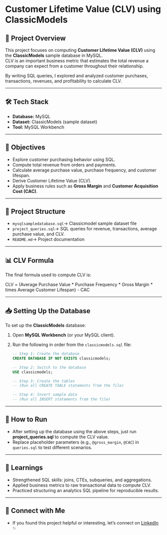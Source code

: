 # Customer Lifetime Value (CLV) using ClassicModels  

## 📌 Project Overview  
This project focuses on computing **Customer Lifetime Value (CLV)** using the **ClassicModels** sample database in MySQL.  
CLV is an important business metric that estimates the total revenue a company can expect from a customer throughout their relationship.  

By writing SQL queries, I explored and analyzed customer purchases, transactions, revenues, and profitability to calculate CLV.  

---

## 🛠️ Tech Stack  
- **Database:** MySQL  
- **Dataset:** ClassicModels (sample dataset)  
- **Tool:** MySQL Workbench  

---

## 🎯 Objectives  
- Explore customer purchasing behavior using SQL.  
- Compute total revenue from orders and payments.  
- Calculate average purchase value, purchase frequency, and customer lifespan.  
- Derive Customer Lifetime Value (CLV).  
- Apply business rules such as **Gross Margin** and **Customer Acquisition Cost (CAC)**.  

---

## 📂 Project Structure  
- `mysqlsampledatabase.sql`→ Classicmodel sample dataset file
- `project_queries.sql`→ SQL queries for revenue, transactions, average purchase value, and CLV.
- `README.md`→ Project documentation  

---

## 📊 CLV Formula  
The final formula used to compute CLV is:  


CLV = (Average Purchase Value * Purchase Frequency * Gross Margin * times Average Customer Lifespan) - CAC


---

## 📥 Setting Up the Database  
To set up the **ClassicModels** database:  

1. Open **MySQL Workbench** (or your MySQL client).  
2. Run the following in order from the `classicmodels.sql` file:  

   ```sql
   -- Step 1: Create the database
   CREATE DATABASE IF NOT EXISTS classicmodels;

   -- Step 2: Switch to the database
   USE classicmodels;

   -- Step 3: Create the tables
   -- (Run all CREATE TABLE statements from the file)

   -- Step 4: Insert sample data
   -- (Run all INSERT statements from the file)
   
  ---

  ## 🚀 How to Run  
- After setting up the database using the above steps, just run **project_queries.sql** to compute the CLV value.  
- Replace placeholder parameters (e.g., `@gross_margin`, `@CAC`) in `queries.sql` to test different scenarios.  

---

## 📖 Learnings  
- Strengthened SQL skills: joins, CTEs, subqueries, and aggregations.  
- Applied business metrics to raw transactional data to compute CLV.  
- Practiced structuring an analytics SQL pipeline for reproducible results.  

---

## 🤝 Connect with Me  
- If you found this project helpful or interesting, let’s connect on [LinkedIn](https://www.linkedin.com/in/sadia-moeed) ✨  



